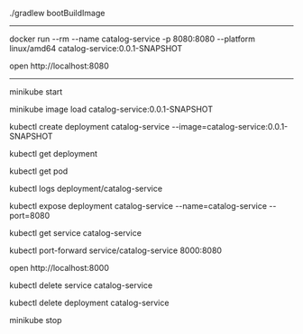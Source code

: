 ./gradlew bootBuildImage
***
docker run --rm --name catalog-service -p 8080:8080 --platform linux/amd64 catalog-service:0.0.1-SNAPSHOT

open http://localhost:8080
***
minikube start

minikube image load catalog-service:0.0.1-SNAPSHOT

kubectl create deployment catalog-service --image=catalog-service:0.0.1-SNAPSHOT

kubectl get deployment

kubectl get pod

kubectl logs deployment/catalog-service

kubectl expose deployment catalog-service --name=catalog-service --port=8080

kubectl get service catalog-service

kubectl port-forward service/catalog-service 8000:8080

open http://localhost:8000

kubectl delete service catalog-service

kubectl delete deployment catalog-service

minikube stop
